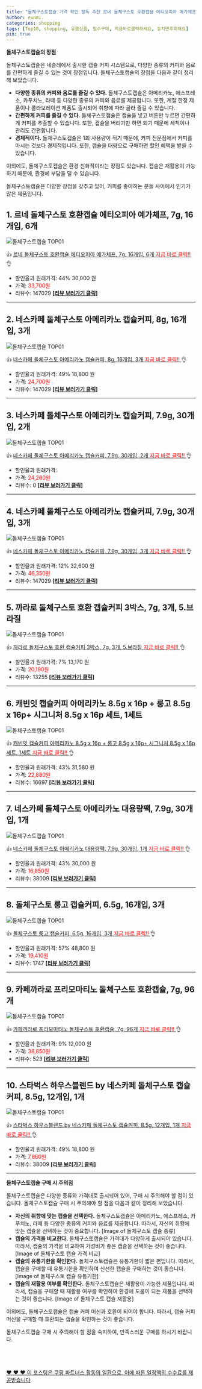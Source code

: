 ```yaml
---
title: "돌체구스토캡슐 가격 확인 필독 추천 르네 돌체구스토 호환캡슐 에티오피아 예가체프, 7g, 16개입, 6개 비교 장점 구매가이드"
author: eunmi.
categories: shopping
tags: [Top10, shopping, 유행상품, 필수구매, 지금바로클릭하세요, 놓치면후회해요]
pin: true
---
```

**돌체구스토캡슐의 장점**

돌체구스토캡슐은 네슬레에서 출시한 캡슐 커피 시스템으로, 다양한 종류의 커피와 음료를 간편하게 즐길 수 있는 것이 장점입니다. 돌체구스토캡슐의 장점을 다음과 같이 정리해 보았습니다.

* **다양한 종류의 커피와 음료를 즐길 수 있다.** 돌체구스토캡슐은 아메리카노, 에스프레소, 카푸치노, 라떼 등 다양한 종류의 커피와 음료를 제공합니다. 또한, 계절 한정 제품이나 콜라보레이션 제품도 출시되어 취향에 따라 골라 즐길 수 있습니다.
* **간편하게 커피를 즐길 수 있다.** 돌체구스토캡슐은 캡슐을 넣고 버튼만 누르면 간편하게 커피를 추출할 수 있습니다. 또한, 캡슐을 버리기만 하면 되기 때문에 세척이나 관리도 간편합니다.
* **경제적이다.** 돌체구스토캡슐은 1회 사용량이 적기 때문에, 커피 전문점에서 커피를 마시는 것보다 경제적입니다. 또한, 캡슐을 대량으로 구매하면 할인 혜택을 받을 수 있습니다.

이외에도, 돌체구스토캡슐은 환경 친화적이라는 장점도 있습니다. 캡슐은 재활용이 가능하기 때문에, 환경에 부담을 덜 수 있습니다.

돌체구스토캡슐은 다양한 장점을 갖추고 있어, 커피를 좋아하는 분들 사이에서 인기가 많은 제품입니다.

   

## 1. 르네 돌체구스토 호환캡슐 에티오피아 예가체프, 7g, 16개입, 6개

![돌체구스토캡슐 TOP01](https://thumbnail10.coupangcdn.com/thumbnails/remote/230x230ex/image/vendor_inventory/331c/6db11978565756f2bb49db7959f182bc9170be3ad2d6cd235214a65af4c5.jpg)


👍 [르네 돌체구스토 호환캡슐 에티오피아 예가체프, 7g, 16개입, 6개 <font color=red> 지금 바로 클릭!! </font> ](https://link.coupang.com/re/AFFSDP?lptag=AF3617701&subid=GithubCoopas&pageKey=303501712&traceid=V0-153&itemId=11945078801&vendorItemId=85434545475) 👌 


- 할인율과 원래가격: 44%  30,000   원
- 가격: <span style='color:red'>33,700원</span>
- 리뷰수: 147029  [**[리뷰 보러가기 클릭]**](https://link.coupang.com/re/AFFSDP?lptag=AF3617701&subid=GithubCoopas&pageKey=303501712&traceid=V0-153&itemId=11945078801&vendorItemId=85434545475)

---


   

## 2. 네스카페 돌체구스토 아메리카노 캡슐커피, 8g, 16개입, 3개

![돌체구스토캡슐 TOP01](https://thumbnail10.coupangcdn.com/thumbnails/remote/230x230ex/image/vendor_inventory/059f/87345d01461e24ba6c7a9ce9e71ca25fe70021d8c65fdf923ab3d92e6ecc.jpg)


👍 [네스카페 돌체구스토 아메리카노 캡슐커피, 8g, 16개입, 3개 <font color=red> 지금 바로 클릭!! </font> ](https://link.coupang.com/re/AFFSDP?lptag=AF3617701&subid=GithubCoopas&pageKey=5541809729&traceid=V0-153&itemId=18853962404&vendorItemId=80672648881) 👌 


- 할인율과 원래가격: 49%  18,800   원
- 가격: <span style='color:red'>24,700원</span>
- 리뷰수: 147029  [**[리뷰 보러가기 클릭]**](https://link.coupang.com/re/AFFSDP?lptag=AF3617701&subid=GithubCoopas&pageKey=5541809729&traceid=V0-153&itemId=18853962404&vendorItemId=80672648881)

---


   

## 3. 네스카페 돌체구스토 아메리카노 캡슐커피, 7.9g, 30개입, 2개

![돌체구스토캡슐 TOP01](https://thumbnail10.coupangcdn.com/thumbnails/remote/230x230ex/image/retail/images/078709a8-59a5-48a8-b336-750e2f4777d18888100678977632697.png)


👍 [네스카페 돌체구스토 아메리카노 캡슐커피, 7.9g, 30개입, 2개 <font color=red> 지금 바로 클릭!! </font> ](https://link.coupang.com/re/AFFSDP?lptag=AF3617701&subid=GithubCoopas&pageKey=5541809729&traceid=V0-153&itemId=18037431293&vendorItemId=85191828000) 👌 


- 할인율과 원래가격: 
- 가격: <span style='color:red'>24,260원</span>
- 리뷰수: 0  [**[리뷰 보러가기 클릭]**](https://link.coupang.com/re/AFFSDP?lptag=AF3617701&subid=GithubCoopas&pageKey=5541809729&traceid=V0-153&itemId=18037431293&vendorItemId=85191828000)

---


   

## 4. 네스카페 돌체구스토 아메리카노 캡슐커피, 7.9g, 30개입, 3개

![돌체구스토캡슐 TOP01](https://thumbnail9.coupangcdn.com/thumbnails/remote/230x230ex/image/retail/images/77c59ebf-8927-4338-ae1c-b56601c73f115005536876450552610.png)


👍 [네스카페 돌체구스토 아메리카노 캡슐커피, 7.9g, 30개입, 3개 <font color=red> 지금 바로 클릭!! </font> ](https://link.coupang.com/re/AFFSDP?lptag=AF3617701&subid=GithubCoopas&pageKey=5541809729&traceid=V0-153&itemId=18037433787&vendorItemId=85191830389) 👌 


- 할인율과 원래가격: 12%  32,600   원
- 가격: <span style='color:red'>46,350원</span>
- 리뷰수: 147029  [**[리뷰 보러가기 클릭]**](https://link.coupang.com/re/AFFSDP?lptag=AF3617701&subid=GithubCoopas&pageKey=5541809729&traceid=V0-153&itemId=18037433787&vendorItemId=85191830389)

---


   

## 5. 까라로 돌체구스토 호환 캡슐커피 3박스, 7g, 3개, 5.브라질

![돌체구스토캡슐 TOP01](https://thumbnail9.coupangcdn.com/thumbnails/remote/230x230ex/image/vendor_inventory/faef/c99cc2189af1364f22b1b3c43f3af6dae34f29218e1ddfa2be017f66bee5.jpg)


👍 [까라로 돌체구스토 호환 캡슐커피 3박스, 7g, 3개, 5.브라질 <font color=red> 지금 바로 클릭!! </font> ](https://link.coupang.com/re/AFFSDP?lptag=AF3617701&subid=GithubCoopas&pageKey=7299603495&traceid=V0-153&itemId=18676494292&vendorItemId=85644355224) 👌 


- 할인율과 원래가격: 7%  13,170   원
- 가격: <span style='color:red'>20,190원</span>
- 리뷰수: 13255  [**[리뷰 보러가기 클릭]**](https://link.coupang.com/re/AFFSDP?lptag=AF3617701&subid=GithubCoopas&pageKey=7299603495&traceid=V0-153&itemId=18676494292&vendorItemId=85644355224)

---


   

## 6. 캐빈잇 캡슐커피 아메리카노 8.5g x 16p + 룽고 8.5g x 16p+ 시그니처 8.5g x 16p 세트, 1세트

![돌체구스토캡슐 TOP01](https://thumbnail7.coupangcdn.com/thumbnails/remote/230x230ex/image/retail/images/5299076114877217-994d3790-ff46-4da0-b4df-2ab88a6be6c3.jpg)


👍 [캐빈잇 캡슐커피 아메리카노 8.5g x 16p + 룽고 8.5g x 16p+ 시그니처 8.5g x 16p 세트, 1세트 <font color=red> 지금 바로 클릭!! </font> ](https://link.coupang.com/re/AFFSDP?lptag=AF3617701&subid=GithubCoopas&pageKey=7460797585&traceid=V0-153&itemId=19445895619&vendorItemId=75741850838) 👌 


- 할인율과 원래가격: 43%  31,580   원
- 가격: <span style='color:red'>22,880원</span>
- 리뷰수: 16697  [**[리뷰 보러가기 클릭]**](https://link.coupang.com/re/AFFSDP?lptag=AF3617701&subid=GithubCoopas&pageKey=7460797585&traceid=V0-153&itemId=19445895619&vendorItemId=75741850838)

---


   

## 7. 네스카페 돌체구스토 아메리카노 대용량팩, 7.9g, 30개입, 1개

![돌체구스토캡슐 TOP01](https://thumbnail7.coupangcdn.com/thumbnails/remote/230x230ex/image/retail/images/9871024197021-f785888a-108f-4fa1-a343-33ca2ca3b04d.png)


👍 [네스카페 돌체구스토 아메리카노 대용량팩, 7.9g, 30개입, 1개 <font color=red> 지금 바로 클릭!! </font> ](https://link.coupang.com/re/AFFSDP?lptag=AF3617701&subid=GithubCoopas&pageKey=5541809729&traceid=V0-153&itemId=13792113162&vendorItemId=81042492402) 👌 


- 할인율과 원래가격: 43%  30,000   원
- 가격: <span style='color:red'>16,850원</span>
- 리뷰수: 38009  [**[리뷰 보러가기 클릭]**](https://link.coupang.com/re/AFFSDP?lptag=AF3617701&subid=GithubCoopas&pageKey=5541809729&traceid=V0-153&itemId=13792113162&vendorItemId=81042492402)

---


   

## 8. 돌체구스토 룽고 캡슐커피, 6.5g, 16개입, 3개

![돌체구스토캡슐 TOP01](https://thumbnail6.coupangcdn.com/thumbnails/remote/230x230ex/image/retail/images/4ecc9b31-7998-4717-a7e0-cbfb68020a512068012324288180014.png)


👍 [돌체구스토 룽고 캡슐커피, 6.5g, 16개입, 3개 <font color=red> 지금 바로 클릭!! </font> ](https://link.coupang.com/re/AFFSDP?lptag=AF3617701&subid=GithubCoopas&pageKey=6413733332&traceid=V0-153&itemId=13765841013&vendorItemId=85322211702) 👌 


- 할인율과 원래가격: 57%  48,800   원
- 가격: <span style='color:red'>19,410원</span>
- 리뷰수: 1747  [**[리뷰 보러가기 클릭]**](https://link.coupang.com/re/AFFSDP?lptag=AF3617701&subid=GithubCoopas&pageKey=6413733332&traceid=V0-153&itemId=13765841013&vendorItemId=85322211702)

---


   

## 9. 카페까라로 프리모마티노 돌체구스토 호환캡슐, 7g, 96개

![돌체구스토캡슐 TOP01](https://thumbnail7.coupangcdn.com/thumbnails/remote/230x230ex/image/vendor_inventory/cc42/098ad96c8699376e186d05ffb3e1ef0221677ed491881bc9f8cda409a255.jpg)


👍 [카페까라로 프리모마티노 돌체구스토 호환캡슐, 7g, 96개 <font color=red> 지금 바로 클릭!! </font> ](https://link.coupang.com/re/AFFSDP?lptag=AF3617701&subid=GithubCoopas&pageKey=200337079&traceid=V0-153&itemId=19236488737&vendorItemId=86352868167) 👌 


- 할인율과 원래가격: 9%  12,000   원
- 가격: <span style='color:red'>38,850원</span>
- 리뷰수: 523  [**[리뷰 보러가기 클릭]**](https://link.coupang.com/re/AFFSDP?lptag=AF3617701&subid=GithubCoopas&pageKey=200337079&traceid=V0-153&itemId=19236488737&vendorItemId=86352868167)

---


   

## 10. 스타벅스 하우스블렌드 by 네스카페 돌체구스토 캡슐커피, 8.5g, 12개입, 1개

![돌체구스토캡슐 TOP01](https://thumbnail7.coupangcdn.com/thumbnails/remote/230x230ex/image/retail/images/7355320587910114-fb6d4e15-8c17-40f2-8bed-3722aed0187e.jpg)


👍 [스타벅스 하우스블렌드 by 네스카페 돌체구스토 캡슐커피, 8.5g, 12개입, 1개 <font color=red> 지금 바로 클릭!! </font> ](https://link.coupang.com/re/AFFSDP?lptag=AF3617701&subid=GithubCoopas&pageKey=7312713922&traceid=V0-153&itemId=1030892240&vendorItemId=5479339866) 👌 


- 할인율과 원래가격: 49%  18,800   원
- 가격: <span style='color:red'>7,860원</span>
- 리뷰수: 38009  [**[리뷰 보러가기 클릭]**](https://link.coupang.com/re/AFFSDP?lptag=AF3617701&subid=GithubCoopas&pageKey=7312713922&traceid=V0-153&itemId=1030892240&vendorItemId=5479339866)

---
**돌체구스토캡슐 구매 시 주의점**

돌체구스토캡슐은 다양한 종류와 가격대로 출시되어 있어, 구매 시 주의해야 할 점이 있습니다. 돌체구스토캡슐 구매 시 주의해야 할 점을 다음과 같이 정리해 보았습니다.

* **자신의 취향에 맞는 캡슐을 선택한다.** 돌체구스토캡슐은 아메리카노, 에스프레소, 카푸치노, 라떼 등 다양한 종류의 커피와 음료를 제공합니다. 따라서, 자신의 취향에 맞는 캡슐을 선택하는 것이 중요합니다.
[Image of 돌체구스토 캡슐 종류]
* **캡슐의 가격을 비교한다.** 돌체구스토캡슐은 가격대가 다양하게 출시되어 있습니다. 따라서, 캡슐의 가격을 비교하여 가성비가 좋은 캡슐을 선택하는 것이 좋습니다.
[Image of 돌체구스토 캡슐 가격 비교]
* **캡슐의 유통기한을 확인한다.** 돌체구스토캡슐은 유통기한이 짧은 편입니다. 따라서, 캡슐을 구매할 때 유통기한을 확인하여 신선한 캡슐을 구매하는 것이 좋습니다.
[Image of 돌체구스토 캡슐 유통기한]
* **캡슐의 재활용 여부를 확인한다.** 돌체구스토캡슐은 재활용이 가능한 제품입니다. 따라서, 캡슐을 구매할 때 재활용 여부를 확인하여 환경에 도움이 되는 제품을 선택하는 것이 좋습니다.
[Image of 돌체구스토 캡슐 재활용]

이외에도, 돌체구스토캡슐은 캡슐 커피 머신과 호환이 되어야 합니다. 따라서, 캡슐 커피 머신을 구매할 때 호환되는 캡슐을 확인하는 것이 좋습니다.

돌체구스토캡슐 구매 시 주의해야 할 점을 숙지하여, 만족스러운 구매를 하시기 바랍니다.<br><br><br><br><br> [ ❤ ❤ ❤ 이 포스팅은 쿠팡 파트너스 활동의 일환으로, 이에 따른 일정액의 수수료를 제공받습니다](https://link.coupang.com/a/bcEFyh)